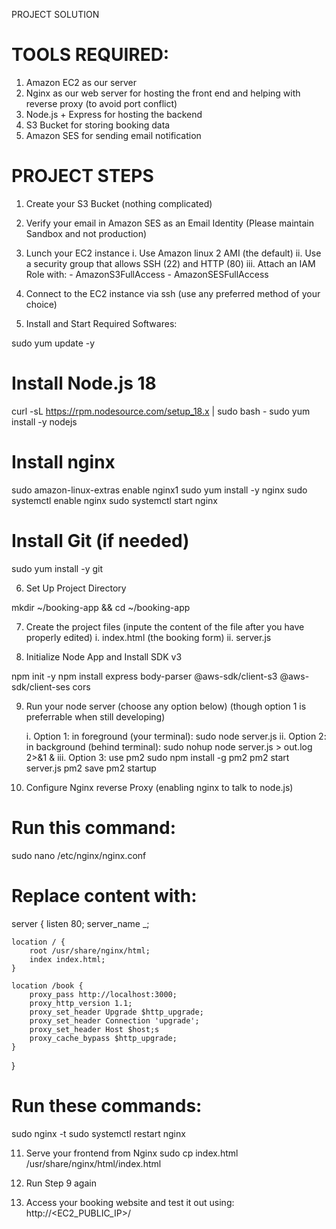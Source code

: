 PROJECT SOLUTION

# TOOLS REQUIRED:
1. Amazon EC2 as our server
2. Nginx as our web server for hosting the front end and helping with reverse proxy (to avoid port conflict)
3. Node.js + Express for hosting the backend
4. S3 Bucket for storing booking data
5. Amazon SES for sending email notification 


# PROJECT STEPS

1. Create your S3 Bucket (nothing complicated)

2. Verify your email in Amazon SES as an Email Identity (Please maintain Sandbox and not production)

3. Lunch your EC2 instance
    i. Use Amazon linux 2 AMI (the default)
    ii.  Use a security group that allows SSH (22) and HTTP (80)
    iii. Attach an IAM Role with:
        - AmazonS3FullAccess
        - AmazonSESFullAccess

4. Connect to the EC2 instance via ssh (use any preferred method of your choice)

5. Install and Start Required Softwares:

sudo yum update -y

# Install Node.js 18
curl -sL https://rpm.nodesource.com/setup_18.x | sudo bash -
sudo yum install -y nodejs

# Install nginx
sudo amazon-linux-extras enable nginx1
sudo yum install -y nginx
sudo systemctl enable nginx
sudo systemctl start nginx

# Install Git (if needed)
sudo yum install -y git

6. Set Up Project Directory

mkdir ~/booking-app && cd ~/booking-app

7. Create the project files (inpute the content of the file after you have properly edited)
    i. index.html (the booking form)
    ii. server.js

8. Initialize Node App and Install SDK v3

npm init -y
npm install express body-parser @aws-sdk/client-s3 @aws-sdk/client-ses cors

9. Run your node server (choose any option below) (though option 1 is preferrable when still developing)

    i. Option 1: in foreground (your terminal): sudo node server.js
    ii. Option 2: in background (behind terminal): sudo nohup node server.js > out.log 2>&1 &
    iii. Option 3: use pm2
            sudo npm install -g pm2
            pm2 start server.js
            pm2 save
            pm2 startup

10. Configure Nginx reverse Proxy (enabling nginx to talk to node.js)
# Run this command:
sudo nano /etc/nginx/nginx.conf
# Replace content with:

server {
    listen 80;
    server_name _;

    location / {
        root /usr/share/nginx/html;
        index index.html;
    }

    location /book {
        proxy_pass http://localhost:3000;
        proxy_http_version 1.1;
        proxy_set_header Upgrade $http_upgrade;
        proxy_set_header Connection 'upgrade';
        proxy_set_header Host $host;s
        proxy_cache_bypass $http_upgrade;
    }
}

# Run these commands:

sudo nginx -t
sudo systemctl restart nginx

11. Serve your frontend from Nginx
sudo cp index.html /usr/share/nginx/html/index.html

12. Run Step 9 again

13. Access your booking website and test it out using:
http://<EC2_PUBLIC_IP>/
